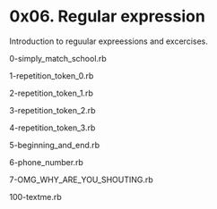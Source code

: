 # 0x06. Regular expression

Introduction to reguular expreessions and
excercises.

0-simply_match_school.rb

1-repetition_token_0.rb

2-repetition_token_1.rb

3-repetition_token_2.rb

4-repetition_token_3.rb

5-beginning_and_end.rb

6-phone_number.rb

7-OMG_WHY_ARE_YOU_SHOUTING.rb

100-textme.rb
